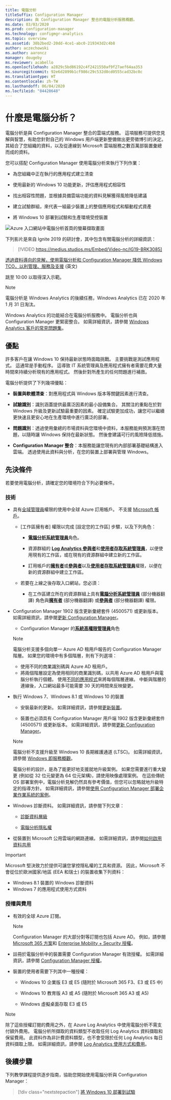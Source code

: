 ```yaml
---
title: 電腦分析
titleSuffix: Configuration Manager
description: 與 Configuration Manager 整合的電腦分析服務概觀。
ms.date: 03/03/2020
ms.prod: configuration-manager
ms.technology: configmgr-analytics
ms.topic: overview
ms.assetid: 38b2bed2-20dd-4ce1-abc0-219343d2c4b8
author: aczechowski
ms.author: aaroncz
manager: dougeby
ms.reviewer: acabello
ms.openlocfilehash: a2829c5bd86192c4f2421550af9f27aef64aa353
ms.sourcegitcommit: 92e6d2899b1cf986c29c532d0cd0555cad32bc0c
ms.translationtype: HT
ms.contentlocale: zh-TW
ms.lasthandoff: 06/04/2020
ms.locfileid: "84428648"
---
```

# <a name="what-is-desktop-analytics"></a>什麼是電腦分析？

電腦分析是與 Configuration Manager 整合的雲端式服務。 這項服務可提供您見解與智慧，有助您針對自己的 Windows 用戶端更新整備做出更旁徵博引的決定。 其結合了您組織的資料，以及從連線到 Microsoft 雲端服務之數百萬部裝置彙總而成的資料。

您可以搭配 Configuration Manager 使用電腦分析來執行下列作業：  

- 為您組織中正在執行的應用程式建立清查  

- 使用最新的 Windows 10 功能更新，評估應用程式相容性  

- 找出相容性問題，並根據具備雲端功能的資料見解獲得風險降低建議  

- 建立試驗群組，來代表一組最少裝置上的整個應用程式和驅動程式資產  

- 將 Windows 10 部署到試驗和生產環境受控裝置  

![Azure 入口網站中電腦分析首頁的螢幕擷取畫面](media/portal-home.png)

下列影片是來自 Ignite 2019 的研討會，其中包含有關電腦分析的詳細資訊：

> [!VIDEO https://medius.studios.ms/Embed/Video-nc/IG19-BRK3085]

[透過資料導向的見解，使用電腦分析和 Configuration Manager 降低 Windows TCO，以利管理、服務及支援](https://myignite.techcommunity.microsoft.com/sessions/81689?source=sessions) (英文)

跳至 10:00 以取得深入示範。

> [!Note]  
> 電腦分析是 Windows Analytics 的後續任務，Windows Analytics 已在 2020 年 1 月 31 日淘汰。
>
> Windows Analytics 的功能結合在電腦分析服務中。 電腦分析也與 Configuration Manager 更緊密整合。 如需詳細資訊，請參閱 [Windows Analytics 客戶的常見問題集](faq.md#existing-windows-analytics-customers)。

## <a name="benefits"></a>優點

許多客戶在讓 Windows 10 保持最新狀態時面臨挑戰。 主要挑戰是測試應用程式。 這通常是手動程序。 這導致 IT 系統管理員及應用程式擁有者需要花費大量時間來持續分析現有的應用程式。 然後針對所產生的任何問題進行補救。

電腦分析提供了下列幾項優點：

- **裝置與軟體清查**：對應用程式與 Windows 版本等關鍵因素進行清查。  

- **試驗識別**：識別涵蓋提供最廣泛因素的最小設備集合。 其關注的重點在於對 Windows 升級及更新試驗最重要的因素。 確定試驗更加成功，讓您可以繼續更快速且更安心地在生產環境中進行廣泛的部署。  

- **問題識別**：透過使用彙總的市場資料與您環境中資料，本服務能夠預測潛在問題，以隨時讓 Windows 保持在最新狀態。 然後會建議可行的風險降低措施。  

- **Configuration Manager 整合**：本服務能讓您現有的內部部署基礎結構進入雲端。 透過使用此資料與分析，在您的裝置上部署與管理 Windows。  

## <a name="prerequisites"></a>先決條件

若要使用電腦分析，請確定您的環境符合下列必要條件。

### <a name="technical"></a>技術

- 具有[全域管理員](/azure/active-directory/users-groups-roles/directory-assign-admin-roles#company-administrator-permissions)權限的使用中全球 Azure 訂用帳戶。 不支援 [Microsoft 帳戶](https://docs.microsoft.com/windows/security/identity-protection/access-control/microsoft-accounts)。  

    - [工作區擁有者] 權限以完成 [設定您的工作區] 步驟，以及下列角色：  

      - [**電腦分析系統管理員**](https://docs.microsoft.com/azure/active-directory/users-groups-roles/directory-assign-admin-roles#desktop-analytics-administrator-permissions)角色。

      - 資源群組的 [**Log Analytics 參與者**](https://docs.microsoft.com/azure/role-based-access-control/built-in-roles#log-analytics-contributor)和[**使用者存取系統管理員**](https://docs.microsoft.com/azure/role-based-access-control/built-in-roles#user-access-administrator)，以便使用現有的工作區，或在現有的資源群組中建立新的工作區。

      - 訂用帳戶的[**擁有者**](https://docs.microsoft.com/azure/role-based-access-control/built-in-roles#owner)或[**參與者**](https://docs.microsoft.com/azure/role-based-access-control/built-in-roles#contributor)以及[**使用者存取系統管理員**](https://docs.microsoft.com/azure/role-based-access-control/built-in-roles#user-access-administrator)權限，以便在新的資源群組中建立工作區。  

    - 若要在上線之後存取入口網站，您必須：

      - 在工作區建立所在的資源群組上具有[**電腦分析系統管理員**](https://docs.microsoft.com/azure/active-directory/users-groups-roles/directory-assign-admin-roles#desktop-analytics-administrator-permissions) \(部分機器翻譯\) 角色與[**擁有者**](https://docs.microsoft.com/azure/role-based-access-control/built-in-roles#owner) \(部分機器翻譯\) 或[**參與者**](https://docs.microsoft.com/azure/role-based-access-control/built-in-roles#contributor) \(部分機器翻譯\) 權限。

- Configuration Manager 1902 版含更新彙總套件 (4500571) 或更新版本。 如需詳細資訊，請參閱[更新 Configuration Manager](connect-configmgr.md#bkmk_hotfix)。  

    - Configuration Manager 的[**系統高權限管理員**](../core/understand/fundamentals-of-role-based-administration.md#bkmk_Planroles)角色  

    > [!NOTE]
    > 電腦分析支援多個向單一 Azure AD 租用戶報告的 Configuration Manager 階層。<!-- 4814075 --> 如果您的環境中有多個階層，則有下列選項：
    >
    > - 使用不同的商業識別碼與 Azure AD 租用戶。
    > - 將兩個階層設定為使用相同的商業識別碼，以共用 Azure AD 租用戶與電腦分析執行個體。 使用[不同的應用程式](connect-configmgr.md#bkmk_connect)來將每個階層連線。 中斷與階層的連線後，入口網站最多可能需要 30 天的時間來反映變更。 

- 執行 Windows 7、Windows 8.1 或 Windows 10 的裝置  

    - 安裝最新的更新。 如需詳細資訊，請參閱[更新裝置](enroll-devices.md#update-devices)。  

    - 裝置也必須具有 Configuration Manager 用戶端 1902 版含更新彙總套件 (4500571) 或更新版本。 如需詳細資訊，請參閱[更新 Configuration Manager](connect-configmgr.md#bkmk_hotfix)。  

    > [!Note]  
    > 電腦分析不支援升級至 Windows 10 長期維護通道 (LTSC)。 如需詳細資訊，請參閱 [Windows 即服務概觀](https://docs.microsoft.com/windows/deployment/update/waas-overview#long-term-servicing-channel)。
    >
    > 電腦分析的設計，是為了能更好地支援就地升級案例。 如果您需要進行重大變更 (例如從 32 位元變更為 64 位元架構)，請使用映像處理案例。 在這些傳統 OS 部署案例中，電腦分析見解仍然具有參考價值，但您可以忽略就地升級特定的指導方針。 如需詳細資訊，請參閱[使用 Configuration Manager 部署企業作業系統的案例](../osd/deploy-use/scenarios-to-deploy-enterprise-operating-systems.md)。

- Windows 診斷資料。 如需詳細資訊，請參閱下列文章：  

    - [診斷資料層級](enable-data-sharing.md#diagnostic-data-levels)  

    - [電腦分析隱私權](privacy.md)  

- 從裝置到 Microsoft 公用雲端的網路連線。 如需詳細資訊，請參閱[如何啟用資料共用](enable-data-sharing.md)  

> [!Important]
> Microsoft 堅決致力於提供可讓您掌控隱私權的工具和資源。 因此，Microsoft 不會從位於歐洲國家/地區 (EEA 和瑞士) 的裝置收集下列資料：
>
> - Windows 8.1 裝置的 Windows 診斷資料
> - Windows 7 的應用程式使用方式資料

### <a name="licensing-and-costs"></a>授權與費用

- 有效的全球 Azure 訂閱。

    > [!NOTE]
    > Configuration Manager 的大部分對等訂閱也包括 Azure AD。 例如，請參閱 [Microsoft 365 方案](https://www.microsoft.com/microsoft-365/compare-all-microsoft-365-plans)和 [Enterprise Mobility + Security 授權](https://www.microsoft.com/licensing/product-licensing/enterprise-mobility-security)。

- 註冊於電腦分析中的裝置需要 Configuration Manager 有效授權。 如需詳細資訊，請參閱 [Configuration Manager 授權](../core/understand/product-and-licensing-faq.md)。

- 裝置的使用者需要下列其中一種授權：

  - Windows 10 企業版 E3 或 E5 (隨附於 Microsoft 365 F3、E3 或 E5 中)

  - Windows 10 教育版 A3 或 A5 (隨附於 Microsoft 365 A3 或 A5)

  - Windows 虛擬桌面存取 E3 或 E5  

> [!NOTE]
> 除了這些授權訂閱的費用之外，在 Azure Log Analytics 中使用電腦分析不需支付額外費用。 電腦分析所擷取的資料類型不收取任何 Log Analytics 資料擷取和保留費用。 此資料作為非計費資料類型，也不會受限於任何 Log Analytics 每日資料擷取上限。 如需詳細資訊，請參閱 [Log Analytics 使用方式和費用](https://docs.microsoft.com/azure/azure-monitor/platform/manage-cost-storage)。

## <a name="next-steps"></a>後續步驟

下列教學課程提供逐步指南，協助您開始使用電腦分析與 Configuration Manager：
  
> [!div class="nextstepaction"]
> [將 Windows 10 部署到試驗](tutorial-windows10.md)
